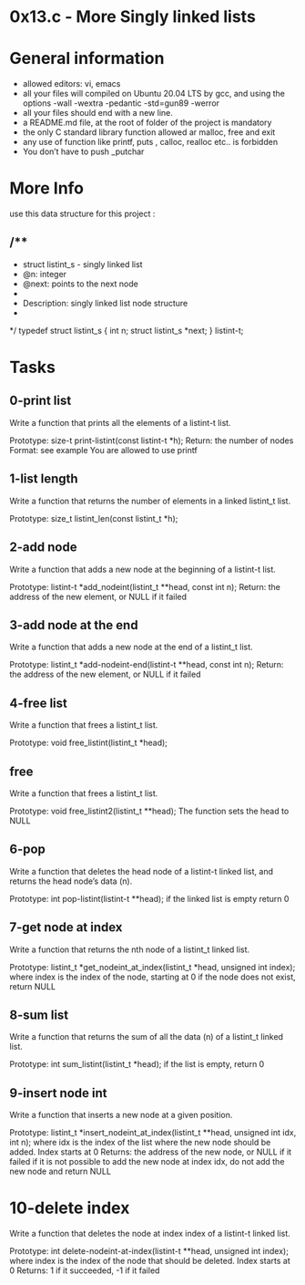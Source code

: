 # 0x13.c - More Singly linked lists
# General information 
 - allowed editors: vi, emacs
 - all your files will compiled on Ubuntu 20.04 LTS by gcc, and using the options -wall -wextra -pedantic -std=gun89 -werror
 - all your files should end with a new line.
 - a README.md file, at the root of folder of the project is mandatory
 - the only C standard library function allowed ar malloc, free and exit
 - any use of function like printf, puts , calloc, realloc etc.. is forbidden
 - You don’t have to push _putchar
# More Info 
use this data structure for this project :
 ## /**
 * struct listint_s - singly linked list
 * @n: integer
 * @next: points to the next node
 *
 * Description: singly linked list node structure
 * 
 */
typedef struct listint_s
{
    int n;
    struct listint_s *next;
} listint-t; 

# Tasks
## 0-print list
Write a function that prints all the elements of a listint-t list.

Prototype: size-t print-listint(const listint-t *h);
Return: the number of nodes
Format: see example
You are allowed to use printf 
## 1-list length
Write a function that returns the number of elements in a linked listint_t list.

Prototype: size_t listint_len(const listint_t *h);
## 2-add node 
Write a function that adds a new node at the beginning of a listint-t list.

Prototype: listint-t *add_nodeint(listint_t **head, const int n);
Return: the address of the new element, or NULL if it failed
## 3-add node at the end
Write a function that adds a new node at the end of a listint_t list.

Prototype: listint_t *add-nodeint-end(listint-t **head, const int n);
Return: the address of the new element, or NULL if it failed
## 4-free list 
Write a function that frees a listint_t list.

Prototype: void free_listint(listint_t *head);
## free
Write a function that frees a listint_t list.

Prototype: void free_listint2(listint_t **head);
The function sets the head to NULL
## 6-pop
Write a function that deletes the head node of a listint-t linked list, and returns the head node’s data (n).

Prototype: int pop-listint(listint-t **head);
if the linked list is empty return 0
## 7-get node at index
Write a function that returns the nth node of a listint_t linked list.

Prototype: listint_t *get_nodeint_at_index(listint_t *head, unsigned int index);
where index is the index of the node, starting at 0
if the node does not exist, return NULL
## 8-sum list
Write a function that returns the sum of all the data (n) of a listint_t linked list.

Prototype: int sum_listint(listint_t *head);
if the list is empty, return 0
## 9-insert node int
Write a function that inserts a new node at a given position.

Prototype: listint_t *insert_nodeint_at_index(listint_t **head, unsigned int idx, int n);
where idx is the index of the list where the new node should be added. Index starts at 0
Returns: the address of the new node, or NULL if it failed
if it is not possible to add the new node at index idx, do not add the new node and return NULL
# 10-delete index
Write a function that deletes the node at index index of a listint-t linked list.

Prototype: int delete-nodeint-at-index(listint-t **head, unsigned int index);
where index is the index of the node that should be deleted. Index starts at 0
Returns: 1 if it succeeded, -1 if it failed
